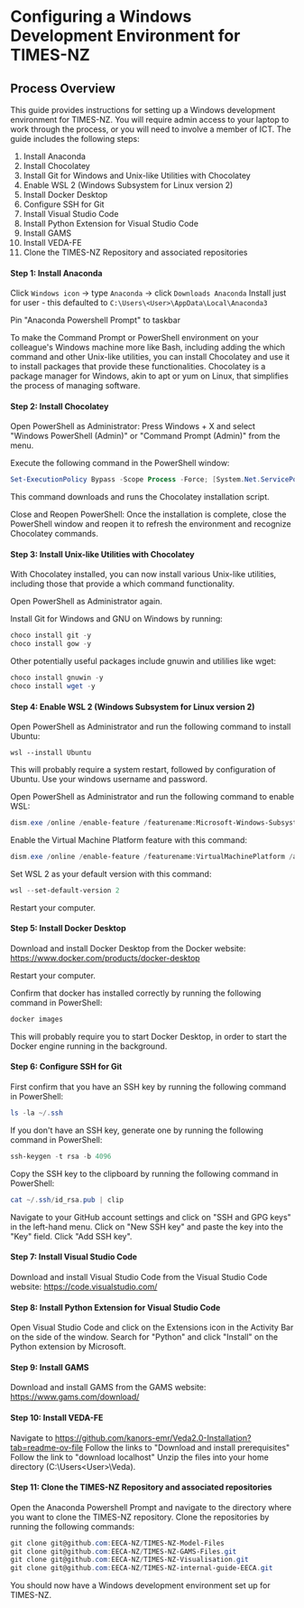 # Configuring a Windows Development Environment for TIMES-NZ

## Process Overview

This guide provides instructions for setting up a Windows development environment for TIMES-NZ. You will require admin access to your laptop to work through the process, or you will need to involve a member of ICT. The guide includes the following steps:
1. Install Anaconda
2. Install Chocolatey
3. Install Git for Windows and Unix-like Utilities with Chocolatey
4. Enable WSL 2 (Windows Subsystem for Linux version 2)
5. Install Docker Desktop
6. Configure SSH for Git
7. Install Visual Studio Code
8. Install Python Extension for Visual Studio Code
9. Install GAMS
10. Install VEDA-FE
11. Clone the TIMES-NZ Repository and associated repositories


#### Step 1: Install Anaconda

Click `Windows icon` -> type `Anaconda` -> click `Downloads Anaconda`
Install just for user - this defaulted to `C:\Users\<User>\AppData\Local\Anaconda3`

Pin "Anaconda Powershell Prompt" to taskbar

To make the Command Prompt or PowerShell environment on your colleague's Windows machine more like Bash, including adding the which command and other Unix-like utilities, you can install Chocolatey and use it to install packages that provide these functionalities. Chocolatey is a package manager for Windows, akin to apt or yum on Linux, that simplifies the process of managing software.

#### Step 2: Install Chocolatey

Open PowerShell as Administrator: Press Windows + X and select "Windows PowerShell (Admin)" or "Command Prompt (Admin)" from the menu.

Execute the following command in the PowerShell window:
```powershell
Set-ExecutionPolicy Bypass -Scope Process -Force; [System.Net.ServicePointManager]::SecurityProtocol = [System.Net.ServicePointManager]::SecurityProtocol -bor 3072; iex ((New-Object System.Net.WebClient).DownloadString('https://chocolatey.org/install.ps1'))
```

This command downloads and runs the Chocolatey installation script.

Close and Reopen PowerShell: Once the installation is complete, close the PowerShell window and reopen it to refresh the environment and recognize Chocolatey commands.

#### Step 3: Install Unix-like Utilities with Chocolatey

With Chocolatey installed, you can now install various Unix-like utilities, including those that provide a which command functionality.

Open PowerShell as Administrator again.

Install Git for Windows and GNU on Windows by running:
```powershell
choco install git -y
choco install gow -y
```

Other potentially useful packages include gnuwin and utililies like wget:
```powershell
choco install gnuwin -y
choco install wget -y
```

#### Step 4: Enable WSL 2 (Windows Subsystem for Linux version 2)
Open PowerShell as Administrator and run the following command to install Ubuntu:
```
wsl --install Ubuntu
```
This will probably require a system restart, followed by configuration of Ubuntu. Use your windows username and password.

Open PowerShell as Administrator and run the following command to enable WSL:
```powershell
dism.exe /online /enable-feature /featurename:Microsoft-Windows-Subsystem-Linux /all /norestart
```

Enable the Virtual Machine Platform feature with this command:
```powershell
dism.exe /online /enable-feature /featurename:VirtualMachinePlatform /all /norestart
```

Set WSL 2 as your default version with this command:
```powershell
wsl --set-default-version 2
```

Restart your computer.

#### Step 5: Install Docker Desktop

Download and install Docker Desktop from the Docker website: https://www.docker.com/products/docker-desktop

Restart your computer.

Confirm that docker has installed correctly by running the following command in PowerShell:
```powershell
docker images
```
This will probably require you to start Docker Desktop, in order to start the Docker engine running in the background.

#### Step 6: Configure SSH for Git

First confirm that you have an SSH key by running the following command in PowerShell:
```powershell
ls -la ~/.ssh
```

If you don't have an SSH key, generate one by running the following command in PowerShell:
```powershell
ssh-keygen -t rsa -b 4096
```

Copy the SSH key to the clipboard by running the following command in PowerShell:
```powershell
cat ~/.ssh/id_rsa.pub | clip
```

Navigate to your GitHub account settings and click on "SSH and GPG keys" in the left-hand menu. Click on "New SSH key" and paste the key into the "Key" field. Click "Add SSH key".

#### Step 7: Install Visual Studio Code

Download and install Visual Studio Code from the Visual Studio Code website: https://code.visualstudio.com/

#### Step 8: Install Python Extension for Visual Studio Code

Open Visual Studio Code and click on the Extensions icon in the Activity Bar on the side of the window. Search for "Python" and click "Install" on the Python extension by Microsoft.

#### Step 9: Install GAMS

Download and install GAMS from the GAMS website: https://www.gams.com/download/

#### Step 10: Install VEDA-FE

Navigate to https://github.com/kanors-emr/Veda2.0-Installation?tab=readme-ov-file
Follow the links to "Download and install prerequisites"
Follow the link to "download localhost"
Unzip the files into your home directory (C:\Users\<User>\Veda).

#### Step 11: Clone the TIMES-NZ Repository and associated repositories

Open the Anaconda Powershell Prompt and navigate to the directory where you want to clone the TIMES-NZ repository. Clone the repositories by running the following commands:
```powershell
git clone git@github.com:EECA-NZ/TIMES-NZ-Model-Files
git clone git@github.com:EECA-NZ/TIMES-NZ-GAMS-Files.git
git clone git@github.com:EECA-NZ/TIMES-NZ-Visualisation.git
git clone git@github.com:EECA-NZ/TIMES-NZ-internal-guide-EECA.git
```

You should now have a Windows development environment set up for TIMES-NZ.

